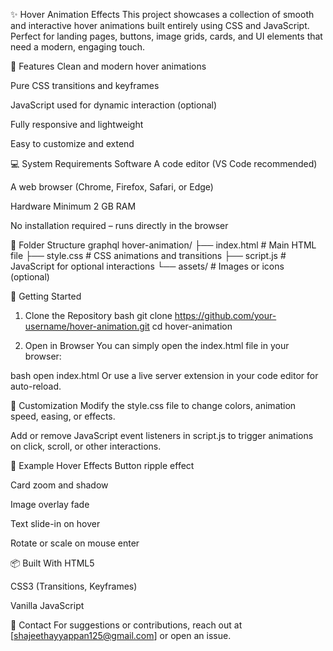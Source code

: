 ✨ Hover Animation Effects
This project showcases a collection of smooth and interactive hover animations built entirely using CSS and JavaScript. Perfect for landing pages, buttons, image grids, cards, and UI elements that need a modern, engaging touch.

🎯 Features
Clean and modern hover animations

Pure CSS transitions and keyframes

JavaScript used for dynamic interaction (optional)

Fully responsive and lightweight

Easy to customize and extend

💻 System Requirements
Software
A code editor (VS Code recommended)

A web browser (Chrome, Firefox, Safari, or Edge)

Hardware
Minimum 2 GB RAM

No installation required – runs directly in the browser

📁 Folder Structure
graphql
hover-animation/
├── index.html         # Main HTML file
├── style.css          # CSS animations and transitions
├── script.js          # JavaScript for optional interactions
└── assets/            # Images or icons (optional)

🚀 Getting Started

1. Clone the Repository
bash
git clone https://github.com/your-username/hover-animation.git
cd hover-animation

2. Open in Browser
You can simply open the index.html file in your browser:

bash
open index.html
Or use a live server extension in your code editor for auto-reload.

🧪 Customization
Modify the style.css file to change colors, animation speed, easing, or effects.

Add or remove JavaScript event listeners in script.js to trigger animations on click, scroll, or other interactions.

🎨 Example Hover Effects
Button ripple effect

Card zoom and shadow

Image overlay fade

Text slide-in on hover

Rotate or scale on mouse enter

📦 Built With
HTML5

CSS3 (Transitions, Keyframes)

Vanilla JavaScript

📧 Contact
For suggestions or contributions, reach out at [shajeethayyappan125@gmail.com] or open an issue.
